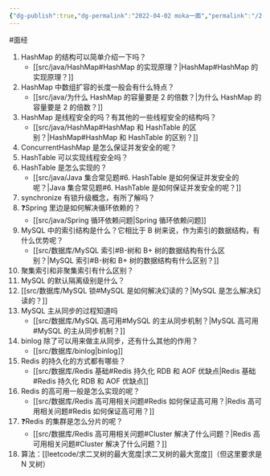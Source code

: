 ```yaml
---
{"dg-publish":true,"dg-permalink":"2022-04-02 moka一面","permalink":"/2022-04-02 moka一面/"}
---
```



#面经

1. HashMap 的结构可以简单介绍一下吗？
	- [[src/java/HashMap#HashMap 的实现原理？\|HashMap#HashMap 的实现原理？]]
2. HashMap 中数组扩容的长度一般会有什么特点？
	- [[src/java/为什么 HashMap 的容量要是 2 的倍数？\|为什么 HashMap 的容量要是 2 的倍数？]]
3. HashMap 是线程安全的吗？有其他的一些线程安全的结构吗？
	- [[src/java/HashMap#HashMap 和 HashTable 的区别？\|HashMap#HashMap 和 HashTable 的区别？]]
4. ConcurrentHashMap 是怎么保证并发安全的呢？
5. HashTable 可以实现线程安全吗？
6. HashTable 是怎么实现的？
	- [[src/java/Java 集合常见题#6. HashTable 是如何保证并发安全的呢？\|Java 集合常见题#6. HashTable 是如何保证并发安全的呢？]]
7. synchronize 有锁升级概念，有所了解吗？
8. ❓Spring 里边是如何解决循环依赖的？
	- [[src/java/Spring 循环依赖问题\|Spring 循环依赖问题]]
9. MySQL 中的索引结构是什么？它相比于 B 树来说，作为索引的数据结构，有什么优势呢？
	- [[src/数据库/MySQL 索引#B-树和 B+ 树的数据结构有什么区别？\|MySQL 索引#B-树和 B+ 树的数据结构有什么区别？]]
10. 聚集索引和非聚集索引有什么区别？
11. MySQL 的默认隔离级别是什么？
12. [[src/数据库/MySQL 锁#MySQL 是如何解决幻读的？\|MySQL 是怎么解决幻读的？]]
13. MySQL 主从同步的过程知道吗
	- [[src/数据库/MySQL 高可用#MySQL 的主从同步机制？\|MySQL 高可用#MySQL 的主从同步机制？]]
14. binlog 除了可以用来做主从同步，还有什么其他的作用？
	- [[src/数据库/binlog\|binlog]]
15. Redis 的持久化的方式都有哪些？
	- [[src/数据库/Redis 基础#Redis 持久化 RDB 和 AOF 优缺点\|Redis 基础#Redis 持久化 RDB 和 AOF 优缺点]]
16. Redis 的高可用一般是怎么实现的呢？
	- [[src/数据库/Redis 高可用相关问题#Redis 如何保证高可用？\|Redis 高可用相关问题#Redis 如何保证高可用？]]
17. ❓Redis 的集群是怎么分片的呢？
	- [[src/数据库/Redis 高可用相关问题#Cluster 解决了什么问题？\|Redis 高可用相关问题#Cluster 解决了什么问题？]]
18. 算法：[[leetcode/求二叉树的最大宽度\|求二叉树的最大宽度]]（但这里要求是 N 叉树）